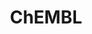 ---
bigquery: https://console.cloud.google.com/bigquery?p=patents-public-data&d=ebi_chembl&page=dataset
citation: '"The ChEMBL database in 2017." Anna Gaulton, Anne Hersey, Michał Nowotka,
  A Patrícia Bento, Jon Chambers, David Mendez, Prudence Mutowo, Francis Atkinson,
  Louisa J Bellis, Elena Cibrián-Uhalte, Mark Davies, Nathan Dedman, Anneli Karlsson,
  María Paula Magariños, John P Overington, George Papadatos, Ines Smit, Andrew R
  Leach Nucleic acids Research (2017) 45 (Database Issue), D945-D954'
contributors: European Bioinformatics Institute
cost: None
description: ChEMBL Data is a manually curated database of small molecules used in
  drug discovery, including information about existing patented drugs.
documentation: 'schema: https://www.ebi.ac.uk/chembl/db_schema


  '
last_edit: Mon, 04 Apr 2022 19:07:30 GMT
location: https://console.cloud.google.com/marketplace/product/google_patents_public_datasets/chembl
maintained_by: EMBL-EBI, an outstation of European Molecular Biology Laboratory
related_publications: '

  ChEMBL: towards direct deposition of bioassay data.


  Mendez D, Gaulton A, Bento AP, Chambers J, De Veij M, Félix E, Magariños MP, Mosquera
  JF, Mutowo P, Nowotka M, Gordillo-Marañón M, Hunter F, Junco L, Mugumbate G, Rodriguez-Lopez
  M, Atkinson F, Bosc N, Radoux CJ, Segura-Cabrera A, Hersey A, Leach AR.


  — Nucleic Acids Res. 2019; 47(D1):D930-D940. doi: 10.1093/nar/gky1075

  '
schema_fields: '[''met_conversion'', ''co_stem_id'', ''metabolite_record_id'', ''tid_fixed'',
  ''formulation_id'', ''cx_logp'', ''withdrawn_reason'', ''cell_source_organism'',
  ''black_box_warning'', ''acd_most_apka'', ''last_active'', ''target_type'', ''targrel_id'',
  ''bei'', ''potential_duplicate'', ''canonical_smiles'', ''standard_type'', ''max_phase_for_ind'',
  ''std_act_id'', ''mc_target_type'', ''parent_molregno'', ''src_id'', ''issue'',
  ''pathway_key'', ''l1'', ''drug_record_id'', ''tax_id'', ''submission_date'', ''doc_id'',
  ''published_type'', ''ass_cls_map_id'', ''molecule_type'', ''end_position'', ''domain_id'',
  ''acd_logp'', ''usan_year'', ''publication_number'', ''res_stem_id'', ''component_synonym'',
  ''warnref_id'', ''indref_id'', ''normal_range_min'', ''published_value'', ''cell_description'',
  ''mc_target_accession'', ''qed_weighted'', ''usan_stem_id'', ''ref_type'', ''cl_lincs_id'',
  ''stat'', ''organism'', ''compsyn_id'', ''site_name'', ''ap_id'', ''standard_units'',
  ''withdrawn_country'', ''assay_id'', ''heavy_atoms'', ''upper_value'', ''mol_frac_id'',
  ''num_lipinski_ro5_violations'', ''clo_id'', ''assay_category'', ''level2'', ''curation_comment'',
  ''as_id'', ''met_comment'', ''chebi_par_id'', ''annotation'', ''biocomp_id'', ''ridx'',
  ''title'', ''src_description'', ''entity_type'', ''hba'', ''standard_flag'', ''metref_id'',
  ''assay_param_id'', ''cpd_str_alert_id'', ''warning_id'', ''warning_description'',
  ''mc_target_name'', ''full_molformula'', ''first_approval'', ''patent_use_code'',
  ''variant_id'', ''component_type'', ''country'', ''year'', ''creation_date'', ''actsm_id'',
  ''cidx'', ''accession'', ''drugind_id'', ''label'', ''rtb'', ''related_tid'', ''cx_logd'',
  ''num_alerts'', ''site_id'', ''class_type'', ''disease_efficacy'', ''species_group_flag'',
  ''bao_endpoint'', ''assay_organism'', ''orig_description'', ''withdrawn_class'',
  ''units'', ''alogp'', ''hbd'', ''enzyme_name'', ''withdrawn_flag'', ''pchembl_value'',
  ''protein_class_id'', ''curated_by'', ''type'', ''num_ro5_violations'', ''set_name'',
  ''assay_subcellular_fraction'', ''psa'', ''approval_date'', ''hba_lipinski'', ''efo_term'',
  ''source'', ''caloha_id'', ''cellosaurus_id'', ''active_molregno'', ''comp_go_id'',
  ''downgraded'', ''irac_code'', ''updated_on'', ''patent_expire_date'', ''normal_range_max'',
  ''innovator_company'', ''doc_type'', ''mesh_id'', ''sei'', ''mol_atc_id'', ''natural_product'',
  ''nda_type'', ''mec_id'', ''topical'', ''uo_units'', ''mw_monoisotopic'', ''irac_class_id'',
  ''definition'', ''trade_name'', ''cell_source_tax_id'', ''bao_format'', ''molregno'',
  ''acd_logd'', ''ingredient'', ''prediction_method'', ''prodrug'', ''domain_name'',
  ''protein_class_synonym'', ''usan_stem'', ''component_id'', ''updated_by'', ''source_domain_id'',
  ''volume'', ''product_id'', ''src_assay_id'', ''major_class'', ''strength'', ''indication_class'',
  ''polymer_flag'', ''pathway_id'', ''parameter_value'', ''text_value'', ''who_name'',
  ''who_extra'', ''job_id'', ''mol_hrac_id'', ''domain_type'', ''src_compound_id'',
  ''assay_strain'', ''sequence'', ''standard_inchi_key'', ''assay_tissue'', ''homologue'',
  ''withdrawn_year'', ''confidence'', ''relationship_type'', ''oc_id'', ''frac_class_id'',
  ''assay_desc'', ''syn_type'', ''data_validity_comment'', ''protein_class_desc'',
  ''level1_description'', ''standard_inchi'', ''parent_go_id'', ''binding_site_comment'',
  ''ddd_units'', ''path'', ''predbind_id'', ''level2_description'', ''assay_class_id'',
  ''protclasssyn_id'', ''warning_country'', ''rgid'', ''first_in_class'', ''therapeutic_flag'',
  ''molecular_species'', ''oral'', ''qudt_units'', ''compound_name'', ''molsyn_id'',
  ''warning_type'', ''assay_type'', ''smid'', ''cx_most_apka'', ''tissue_id'', ''abstract'',
  ''src_short_name'', ''applicant_full_name'', ''level5'', ''target_mapping'', ''l7'',
  ''direct_interaction'', ''standard_upper_value'', ''efo_id'', ''mechanism_comment'',
  ''published_units'', ''l6'', ''availability_type'', ''journal'', ''bto_id'', ''l2'',
  ''compound_key'', ''smarts'', ''research_stem'', ''usan_substem'', ''cell_ontology_id'',
  ''confidence_score'', ''level4_description'', ''short_name'', ''assay_test_type'',
  ''published_relation'', ''l3'', ''domain_description'', ''last_page'', ''ddd_admr'',
  ''ref_id'', ''mecref_id'', ''status'', ''standard_relation'', ''target_desc'', ''assay_source'',
  ''pref_name'', ''previous_company'', ''structure_type'', ''parenteral'', ''cell_source_tissue'',
  ''chirality'', ''isoform'', ''substrate_record_id'', ''mc_organism'', ''stem_class'',
  ''mesh_heading'', ''relation'', ''class_level'', ''parent_id'', ''activity_id'',
  ''le'', ''lle'', ''ddd_id'', ''dosage_form'', ''helm_notation'', ''uberon_id'',
  ''level1'', ''molfile'', ''action_type'', ''inorganic_flag'', ''cell_id'', ''start_position'',
  ''usan_stem_definition'', ''mc_tax_id'', ''enzyme_tid'', ''priority'', ''prod_pat_id'',
  ''l5'', ''db_version'', ''max_phase'', ''targcomp_id'', ''ad_type'', ''level4'',
  ''ref_url'', ''log_id'', ''toid'', ''activity_comment'', ''l8'', ''pubmed_id'',
  ''route'', ''subgroup'', ''hrac_code'', ''aromatic_rings'', ''patent_id'', ''ro3_pass'',
  ''assay_cell_type'', ''warning_class'', ''authors'', ''site_residues'', ''sequence_md5sum'',
  ''value'', ''mw_freebase'', ''idx'', ''full_mwt'', ''chembl_id'', ''compd_id'',
  ''ddd_comment'', ''cell_name'', ''doi'', ''mol_irac_id'', ''parent_type'', ''drug_substance_flag'',
  ''aidx'', ''molecular_mechanism'', ''mutation'', ''alert_id'', ''standard_value'',
  ''assay_tax_id'', ''first_page'', ''comp_class_id'', ''patent_no'', ''level3'',
  ''delist_flag'', ''alert_name'', ''frac_code'', ''comments'', ''relationship'',
  ''record_id'', ''acd_most_bpka'', ''ddd_value'', ''stem'', ''active_ingredient'',
  ''l4'', ''cx_most_bpka'', ''selectivity_comment'', ''met_id'', ''warning_year'',
  ''alert_set_id'', ''atc_code'', ''bao_id'', ''entity_id'', ''version'', ''standard_text_value'',
  ''db_source'', ''description'', ''mechanism_of_action'', ''drug_product_flag'',
  ''company'', ''sitecomp_id'', ''name'', ''tid'', ''result_flag'', ''relationship_desc'',
  ''aspect'', ''parameter_type'', ''level3_description'', ''hbd_lipinski'', ''synonyms'',
  ''dosed_ingredient'', ''hrac_class_id'', ''go_id'', ''tbl'', ''activity_count'']'
shortname: chembl
tags:
- biotechnology
- health
- chemical
- bioinformatics
- medical
terms_of_use: CC BY-SA 3.0
title: ChEMBL
uuid: e232a192-965c-4ec9-904c-155b6dfe56c5
---